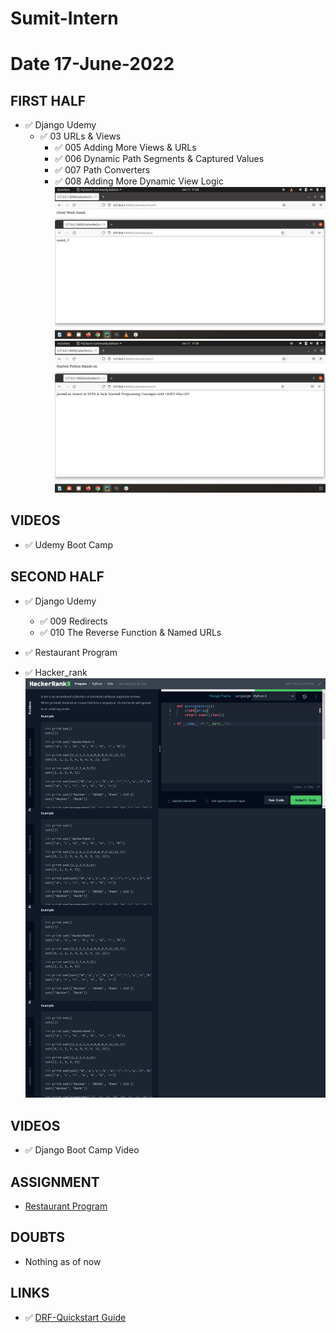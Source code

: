 # Sumit-Intern

# Date 17-June-2022


## FIRST HALF
- ✅ Django Udemy
	- ✅ 03 URLs & Views
		- ✅ 005 Adding More Views & URLs
		- ✅ 006 Dynamic Path Segments & Captured Values
		- ✅ 007 Path Converters
		- ✅ 008 Adding More Dynamic View Logic
 ![alt text](Django1.png?raw=true) ![alt text](Django2.png?raw=true)
 
 
## VIDEOS 
- ✅ Udemy Boot Camp


## SECOND HALF 

- ✅ Django Udemy
	- ✅ 009 Redirects
	- ✅ 010 The Reverse Function & Named URLs
	
- ✅ Restaurant Program
- ✅ Hacker_rank![alt text](HackerRank.png?raw=true)


## VIDEOS 
- ✅ Django Boot Camp Video

## ASSIGNMENT 
- [Restaurant Program](https://github.com/sp18-interns/sumit_projects/tree/main/restaurant)

## DOUBTS
- Nothing as of now

## LINKS 
- ✅ [DRF-Quickstart Guide](https://www.django-rest-framework.org/tutorial/quickstart/#quickstart)
